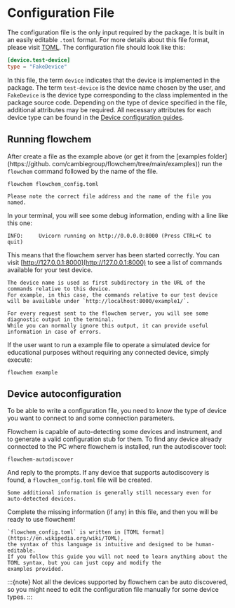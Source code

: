 # Configuration File

The configuration file is the only input required by the package. It is built in an easily editable `.toml` format. 
For more details about this file format, please visit [TOML](https://toml.io/en/). The configuration file should look 
like this:
```toml
[device.test-device]
type = "FakeDevice"
```

In this file, the term `device` indicates that the device is implemented in the package. The term `test-device` is the
device name chosen by the user, and `FakeDevice` is the device type corresponding to the class implemented in the 
package source code. Depending on the type of device specified in the file, additional attributes may be required. All 
necessary attributes for each device type can be found in the 
[Device configuration guides](../reference/devices/supported_devices.md).

## Running flowchem

After create a file as the example above (or get it from the [examples folder](https://github.
com/cambiegroup/flowchem/tree/main/examples)) run the `flowchem` command followed by the name of the file.
```shell
flowchem flowchem_config.toml
```
```{warning}
Please note the correct file address and the name of the file you named.
```

In your terminal, you will see some debug information, ending with a line like this one:
```shell
INFO:     Uvicorn running on http://0.0.0.0:8000 (Press CTRL+C to quit)
```

This means that the flowchem server has been started correctly.
You can visit [http://127.0.0.1:8000](http://127.0.0.1:8000) to see a list of commands available for your test device.

```{note}
The device name is used as first subdirectory in the URL of the commands relative to this device.
For example, in this case, the commands relative to our test device will be available under `http://localhost:8000/example1/`.
```
```{note}
For every request sent to the flowchem server, you will see some diagnostic output in the terminal.
While you can normally ignore this output, it can provide useful information in case of errors.
```

If the user want to run a example file to operate a simulated device for educational purposes without 
requiring any connected device, simply execute:

```shell
flowchem example
```

## Device autoconfiguration
To be able to write a configuration file, you need to know the type of device you want to connect to and some connection
parameters.

Flowchem is capable of auto-detecting some devices and instrument, and to generate a valid configuration stub for them.
To find any device already connected to the PC where flowchem is installed, run the autodiscover tool:
```shell
flowchem-autodiscover
```
And reply to the prompts.
If any device that supports autodiscovery is found, a `flowchem_config.toml` file will be created.

```{note}
Some additional information is generally still necessary even for auto-detected devices.
```

Complete the missing information (if any) in this file, and then you will be ready to use flowchem!

```{note}
`flowchem_config.toml` is written in [TOML format](https://en.wikipedia.org/wiki/TOML),
the syntax of this language is intuitive and designed to be human-editable.
If you follow this guide you will not need to learn anything about the TOML syntax, but you can just copy and modify the
examples provided.
```

:::{note}
Not all the devices supported by flowchem can be auto discovered, so you might need to edit the configuration
file manually for some device types.
:::